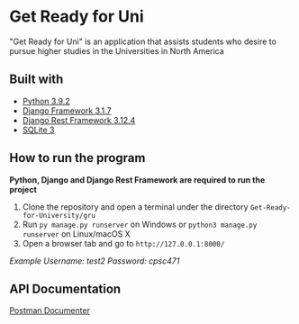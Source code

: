 # Get Ready for Uni
"Get Ready for Uni" is an application that assists students who desire to pursue higher studies in the Universities in North America

## Built with
- [Python 3.9.2](https://www.python.org/)
- [Django Framework 3.1.7](https://www.djangoproject.com/)
- [Django Rest Framework 3.12.4](https://www.django-rest-framework.org/)
- [SQLite 3](https://www.sqlite.org/index.html)
## How to run the program
**Python, Django and Django Rest Framework are required to run the project**
1. Clone the repository and open a terminal under the directory `Get-Ready-for-University/gru`
2. Run `py manage.py runserver` on Windows or `python3 manage.py runserver` on Linux/macOS X
3. Open a browser tab and go to `http://127.0.0.1:8000/`

*Example Username: test2 Password: cpsc471*

## API Documentation
[Postman Documenter](https://documenter.getpostman.com/view/14904284/TzJpizm5)
 


